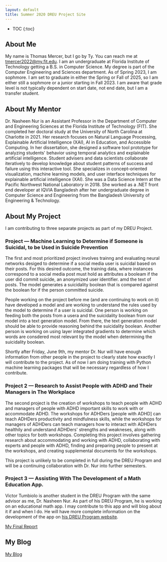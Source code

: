 ```yaml
---
layout: default
title: Summer 2020 DREU Project Site
---
```


* TOC
{:toc}

## About Me

My name is Thomas Mercer, but I go by Ty. You can reach me at tmercer2022@my.fit.edu. I am an undergraduate at Florida Institute of Technology getting a B.S. in Computer Science. My degree is part of the Computer Engineering and Sciences department. As of Spring 2023, I am sophmore. I am set to graduate in either the Spring or Fall of 2025, so I am either still a sophmore or a junior starting in Fall 2023. I am aware that grade level is not typically dependent on start date, not end date, but I am a transfer student.

## About My Mentor

Dr. Nasheen Nur is an Assistant Professor in the Department of Computer and Engineering Sciences at the Florida Institute of Technology (FIT). She completed her doctoral study at the University of North Carolina at Charlotte in 2021. Her research focuses on Natural Language Processing, Explainable Artificial Intelligence (XAI), AI in Education, and Accessible Computing. In her dissertation, she designed a software tool prototype for analyzing students' behavior using temporal analytics and explainable artificial intelligence. Student advisers and data scientists collaborate iteratively to develop knowledge about student patterns of success and failure using this interactive tool. She specializes in concept-oriented visualization, machine learning models, and user interface techniques for explainable artificial intelligence (XAI). She was a Data Science Intern at the Pacific Northwest National Laboratory in 2018. She worked as a .NET front end developer at IQVIA Bangladesh after her undergraduate degree in Computer Science and Engineering from the Bangladesh University of Engineering & Technology.

## About My Project

I am contributing to three separate projects as part of my DREU Project.

### Project — Machine Learning to Determine if Someone is Suicidal, to be Used in Suicide Prevention
The first and most prioritized project involves trainng and evaluating neural networks desiged to determine if a social media user is suicidal based on their posts. For this desired outcome, the training data, where instances correspond to a social media post must hold as attributes a booleam if the user did commit suicide, an anonymized user identifier. amd the text of posts. The model generates a suicidality boolean that is compared against the boolean for if the person committed suicide. 

People working on the project before me (and are continuing to work on it) have developed a model and are working to understand the rules used by the model to determine if a user is suicidal. One person is working on feeding both the posts from a usera and the suicidality boolean from our model into a text generation model. From there, the text generation model should be able to provide reasoning behind the suicidality boolean. Another person is working on using layer integrated gradients to determine which words are consdered most relevant by the model when determining the suicidality boolean. 

Shortly after Friday, June 9th, my mentor Dr. Nur will have enough information from other people in the project to clearly state how exactly I will contribute to the project. As of now I am doing training with Python machine learning packages that will be necessary regardless of how I contribute.

### Project 2 — Research to Assist People with ADHD and Their Managers in The Workplace
The second project is the creation of workshops to teach people with ADHD and managers of people with ADHD important skills to work with or accommodate ADHD. The workshops for ADHDers \[people with ADHD\] can teach ADHDers productivity and mindfulness skills, while the workshops for managers of ADHDers can teach managers how to interact with ADHDers healthily and understand ADHDers' strengths and weakneses, along with other topics for both workshops. Completing this project involves gathering research about accommodating and working with ADHD, collaborating with experts and people with ADHD, finding and preparing people to present at the workshops, and creating supplemental documents for the workshops.

This project is unlikely to be completed in full during the DREU Program and will be a continuing collaboration with Dr. Nur into further semesters.

### Project 3 — Assisting With The Development of a Math Education App.
Victor Tumbiolo is another student in the DREU Program with the same advisor as me, Dr. Nasheen Nur. As part of his DREU Program, he is working on an educational math app. I may contribute to this app and will blog about it if and when I do. He will have more complete information on the development of the app on [his DREU Program website](https://vtumbioloslick.github.io/).

[My Final Report](files/finalreport.pdf)

## My Blog

[My Blog](blog.html)
